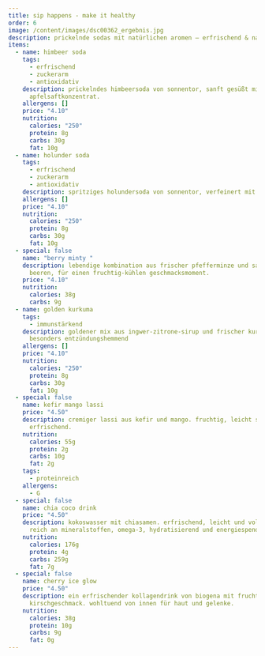 ```yaml
---
title: sip happens - make it healthy
order: 6
image: /content/images/dsc00362_ergebnis.jpg
description: prickelnde sodas mit natürlichen aromen – erfrischend & natürlich gesüßt
items:
  - name: himbeer soda
    tags:
      - erfrischend
      - zuckerarm
      - antioxidativ
    description: prickelndes himbeersoda von sonnentor, sanft gesüßt mit
      apfelsaftkonzentrat.
    allergens: []
    price: "4.10"
    nutrition:
      calories: "250"
      protein: 8g
      carbs: 30g
      fat: 10g
  - name: holunder soda
    tags:
      - erfrischend
      - zuckerarm
      - antioxidativ
    description: spritziges holundersoda von sonnentor, verfeinert mit apfelsaftkonzentrat.
    allergens: []
    price: "4.10"
    nutrition:
      calories: "250"
      protein: 8g
      carbs: 30g
      fat: 10g
  - special: false
    name: "berry minty "
    description: lebendige kombination aus frischer pfefferminze und saftigen
      beeren, für einen fruchtig-kühlen geschmacksmoment.
    price: "4.10"
    nutrition:
      calories: 38g
      carbs: 9g
  - name: golden kurkuma
    tags:
      - immunstärkend
    description: goldener mix aus ingwer-zitrone-sirup und frischer kurkuma -
      besonders entzündungshemmend
    allergens: []
    price: "4.10"
    nutrition:
      calories: "250"
      protein: 8g
      carbs: 30g
      fat: 10g
  - special: false
    name: kefir mango lassi
    price: "4.50"
    description: cremiger lassi aus kefir und mango. fruchtig, leicht spritzig und
      erfrischend.
    nutrition:
      calories: 55g
      protein: 2g
      carbs: 10g
      fat: 2g
    tags:
      - proteinreich
    allergens:
      - G
  - special: false
    name: chia coco drink
    price: "4.50"
    description: k﻿okoswasser mit chiasamen. erfrischend, leicht und voller power,
      reich an mineralstoffen, omega-3, hydratisierend und energiespendend.
    nutrition:
      calories: 176g
      protein: 4g
      carbs: 259g
      fat: 7g
  - special: false
    name: cherry ice glow
    price: "4.50"
    description: ein erfrischender kollagendrink von biogena mit fruchtigem
      kirschgeschmack. wohltuend von innen für haut und gelenke.
    nutrition:
      calories: 38g
      protein: 10g
      carbs: 9g
      fat: 0g
---
```

